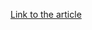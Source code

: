 [Link to the article](https://www.akamai.com/blog/security/2023/dec/the-dos-and-donts-of-api-security)
